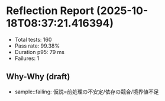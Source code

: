 # Reflection Report (2025-10-18T08:37:21.416394)

- Total tests: 160
- Pass rate: 99.38%
- Duration p95: 79 ms
- Failures: 1

## Why-Why (draft)
- sample::failing: 仮説=前処理の不安定/依存の競合/境界値不足
